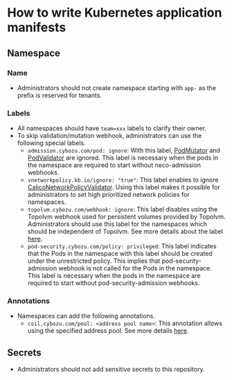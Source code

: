 How to write Kubernetes application manifests
=============================================

## Namespace

### Name

- Administrators should not create namespace starting with `app-` as the prefix is reserved for tenants.

### Labels

- All namespaces should have `team=xxx` labels to clarify their owner.
- To skip validation/mutation webhook, administrators can use the following special labels.
  - `admission.cybozu.com/pod: ignore`: With this label, [PodMutator](https://github.com/cybozu/neco-containers/blob/main/admission/README.md#podmutator) and [PodValidator](https://github.com/cybozu/neco-containers/blob/main/admission/README.md#podvalidator) are ignored. This label is necessary when the pods in the namespace are required to start without neco-admission webhooks.
  - `vnetworkpolicy.kb.io/ignore: "true"`: This label enables to ignore [CalicoNetworkPolicyValidator](https://github.com/cybozu/neco-containers/blob/main/admission/README.md#caliconetworkpolicyvalidator). Using this label makes it possible for administrators to set high prioritized network policies for namespaces.
  - `topolvm.cybozu.com/webhook: ignore`: This label disables using the Topolvm webhook used for persistent volumes provided by Topolvm. Administrators should use this label for the namespaces which should be independent of Topolvm. See more details about the label [here](https://github.com/topolvm/topolvm/blob/main/deploy/README.md#protect-system-namespaces-from-topolvm-webhook).
  - `pod-security.cybozu.com/policy: privileged`: This label indicates that the Pods in the namespace with this label should be created under the unrestricted policy.  This implies that pod-security-admission webhook is not called for the Pods in the namespace.  This label is necessary when the pods in the namespace are required to start without pod-security-admission webhooks.

### Annotations

- Namespaces can add the following annotations.
  - `coil.cybozu.com/pool: <address pool name>`: This annotation allows using the specified address pool. See more details [here](https://github.com/cybozu-go/coil/blob/main/docs/usage.md#using-non-default-pools).



## Secrets

- Administrators should not add sensitive secrets to this repository.
